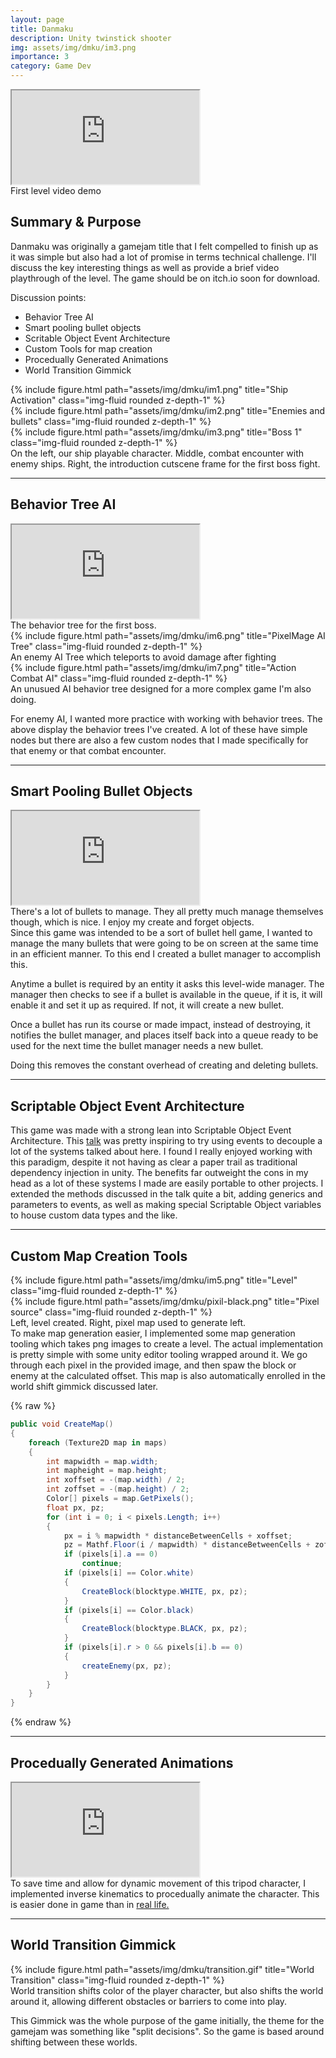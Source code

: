 ```yaml
---
layout: page
title: Danmaku
description: Unity twinstick shooter
img: assets/img/dmku/im3.png
importance: 3
category: Game Dev
---
```


<!-- 
    Summary & Purpose
        

    noteable stuff:
        Fully playable end to end game
        behavior tree ai
        Smart pooling bullets
        Scriptable Object event architecture
        map tools from pixels
        proceedually Generated Animations
        Screen space effects and shaders (glitch on hit)
 -->

<div class="row">
    <div class="col-sm mt-3 mt-md-0">
        <div class="embed-responsive embed-responsive-16by9">
        <iframe class="embed-responsive-item" src="https://www.youtube.com/embed/txsRaaYUU8o" allowfullscreen></iframe>
        </div>
    </div>
</div>
<div class="caption">
    First level video demo
</div>

## Summary & Purpose
Danmaku was originally a gamejam title that I felt compelled to finish up as it was simple but also had a lot of promise in terms technical challenge. I'll discuss the key interesting things as well as provide a brief video playthrough of the level. The game should be on itch.io soon for download.

Discussion points:
- Behavior Tree AI
- Smart pooling bullet objects
- Scritable Object Event Architecture
- Custom Tools for map creation
- Procedually Generated Animations
- World Transition Gimmick

<div class="row">
    <div class="col-sm mt-3 mt-md-0">
        {% include figure.html path="assets/img/dmku/im1.png" title="Ship Activation" class="img-fluid rounded z-depth-1" %}
    </div>
    <div class="col-sm mt-3 mt-md-0">
        {% include figure.html path="assets/img/dmku/im2.png" title="Enemies and bullets" class="img-fluid rounded z-depth-1" %}
    </div>
    <div class="col-sm mt-3 mt-md-0">
        {% include figure.html path="assets/img/dmku/im3.png" title="Boss 1" class="img-fluid rounded z-depth-1" %}
    </div>
</div>
<div class="caption">
    On the left, our ship playable character. Middle, combat encounter with enemy ships. Right, the introduction cutscene frame for the first boss fight.
</div>

---

<!-- Behavior Tree AI -->
## Behavior Tree AI
<div class="row">
    <div class="col-sm mt-3 mt-md-0">
        <div class="embed-responsive embed-responsive-16by9">
        <iframe class="embed-responsive-item" src="https://www.youtube.com/embed/S4-dvw6AC48" allowfullscreen></iframe>
        </div>
    </div>
</div>
<div class="caption">
    The behavior tree for the first boss.
</div>
<div class="row">
    <div class="col-sm mt-3 mt-md-0">
        {% include figure.html path="assets/img/dmku/im6.png" title="PixelMage AI Tree" class="img-fluid rounded z-depth-1" %}
    </div>
</div>
<div class="caption">
    An enemy AI Tree which teleports to avoid damage after fighting
</div>

<div class="row">
    <div class="col-sm mt-3 mt-md-0">
        {% include figure.html path="assets/img/dmku/im7.png" title="Action Combat AI" class="img-fluid rounded z-depth-1" %}
    </div>
</div>
<div class="caption">
    An unusued AI behavior tree designed for a more complex game I'm also doing.
</div>

For enemy AI, I wanted more practice with working with behavior trees. The above display the behavior trees I've created. A lot of these have simple nodes but there are also a few custom nodes that I made specifically for that enemy or that combat encounter.

---

<!-- Smart Pooling Bullet Objects -->
## Smart Pooling Bullet Objects
<div class="row">
    <div class="col-sm mt-3 mt-md-0">
        <div class="embed-responsive embed-responsive-16by9">
        <iframe class="embed-responsive-item" src="https://www.youtube.com/embed/lZm9WcnWrLE" allowfullscreen></iframe>
        </div>
    </div>
</div>
<div class="caption">
    There's a lot of bullets to manage. They all pretty much manage themselves though, which is nice. I enjoy my create and forget objects. 
</div>
Since this game was intended to be a sort of bullet hell game, I wanted to manage the many bullets that were going to be on screen at the same time in an efficient manner. To this end I created a bullet manager to accomplish this. 

Anytime a bullet is required by an entity it asks this level-wide manager. The manager then checks to see if a bullet is available in the queue, if it is, it will enable it and set it up as required. If not, it will create a new bullet. 

Once a bullet has run its course or made impact, instead of destroying, it notifies the bullet manager, and places itself back into a queue ready to be used for the next time the bullet manager needs a new bullet. 

Doing this removes the constant overhead of creating and deleting bullets.

---

<!-- Scriptable Object Event Architecture -->
## Scriptable Object Event Architecture
This game was made with a strong lean into Scriptable Object Event Architecture.
This <a href="https://www.youtube.com/watch?v=raQ3iHhE_Kk">talk</a> was pretty inspiring to try using events to decouple a lot of the systems talked about here. I found I really enjoyed working with this paradigm, despite it not having as clear a paper trail as traditional dependency injection in unity. The benefits far outweight the cons in my head as a lot of these systems I made are easily portable to other projects. I extended the methods discussed in the talk quite a bit, adding generics and parameters to events, as well as making special Scriptable Object variables to house custom data types and the like. 

---

<!-- Custom Tools for map creation -->
## Custom Map Creation Tools
<div class="row justify-content-sm-center">
    <div class="col-sm-8 mt-3 mt-md-0">
        {% include figure.html path="assets/img/dmku/im5.png" title="Level" class="img-fluid rounded z-depth-1" %}
    </div>
    <div class="col-sm-4 mt-3 mt-md-0">
        {% include figure.html path="assets/img/dmku/pixil-black.png" title="Pixel source" class="img-fluid rounded z-depth-1" %}
    </div>
</div>
<div class="caption">
    Left, level created. Right, pixel map used to generate left.
</div>
To make map generation easier, I implemented some map generation tooling which takes png images to create a level. The actual implementation is pretty simple with some unity editor tooling wrapped around it. We go through each pixel in the provided image, and then spaw the block or enemy at the calculated offset. This map is also automatically enrolled in the world shift gimmick discussed later. 

{% raw %}
```c#
public void CreateMap()
{
    foreach (Texture2D map in maps)
    {
        int mapwidth = map.width;
        int mapheight = map.height;
        int xoffset = -(map.width) / 2;
        int zoffset = -(map.height) / 2;
        Color[] pixels = map.GetPixels();
        float px, pz;
        for (int i = 0; i < pixels.Length; i++)
        {
            px = i % mapwidth * distanceBetweenCells + xoffset;
            pz = Mathf.Floor(i / mapwidth) * distanceBetweenCells + zoffset;
            if (pixels[i].a == 0)
                continue;
            if (pixels[i] == Color.white)
            {
                CreateBlock(blocktype.WHITE, px, pz);
            }
            if (pixels[i] == Color.black)
            {
                CreateBlock(blocktype.BLACK, px, pz);
            }
            if (pixels[i].r > 0 && pixels[i].b == 0)
            {
                createEnemy(px, pz);
            }
        }
    }
}
```
{% endraw %}

---

<!-- Procedually Generated Animations -->
## Procedually Generated Animations
<div class="row">
    <div class="col-sm mt-3 mt-md-0">
        <div class="embed-responsive embed-responsive-16by9">
        <iframe class="embed-responsive-item" src="https://www.youtube.com/embed/36ifthpvv_0" allowfullscreen></iframe>
        </div>
    </div>
</div>
<div class="caption">
    To save time and allow for dynamic movement of this tripod character, I implemented inverse kinematics to procedually animate the character. This is easier done in game than in <a href="https://www.youtube.com/watch?v=xEQ1KPo9HM8">real life.</a>
</div>

---

## World Transition Gimmick
<div class="row">
    <div class="col-sm mt-3 mt-md-0">
        {% include figure.html path="assets/img/dmku/transition.gif" title="World Transition" class="img-fluid rounded z-depth-1" %}
    </div>
</div>
<div class="caption">
    World transition shifts color of the player character, but also shifts the world around it, allowing different obstacles or barriers to come into play.
</div>

This Gimmick was the whole purpose of the game initially, the theme for the gamejam was something like "split decisions". So the game is based around shifting between these worlds.
